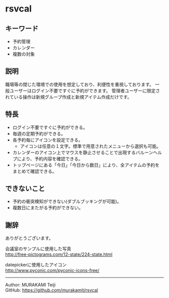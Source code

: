 rsvcal
======

キーワード
--------

* 予約管理
* カレンダー
* 複数の対象

説明
---

職場等の閉じた環境での使用を想定しており、利便性を重視しております。
一般ユーザーはログイン不要ですぐに予約ができます。
管理者ユーザーに限定されている操作は新規グループ作成と新規アイテム作成だけです。

特長
----

* ログイン不要ですぐに予約ができる。
* 毎週の定期予約ができる。
* 各予約毎にアイコンを設定できる。
  * アイコンは任意の１文字。標準で用意されたメニューから選択も可能。</li>
* カレンダーのアイコン上でマウスを静止させることで出現するバルーンヘルプにより、予約内容を確認できる。
* トップページにある「今日」「今日から数日」により、全アイテムの予約をまとめて確認できる。

できないこと
----------

* 予約の衝突検知ができない(ダブルブッキングが可能)。
* 複数日にまたがる予約ができない。

謝辞
---

ありがとうございます。

会議室のサンプルに使用した写真  
http://free-pictograms.com/12-state/224-state.html

datepickerに使用したアイコン  
http://www.pyconic.com/pyconic-icons-free/

- - - - - - - - - - - - - - - - - - - -
Author: MURAKAMI Teiji  
GitHub: https://github.com/murakamit/rsvcal
